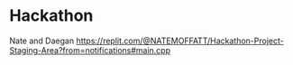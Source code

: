 # Hackathon
Nate and Daegan       https://replit.com/@NATEMOFFATT/Hackathon-Project-Staging-Area?from=notifications#main.cpp
